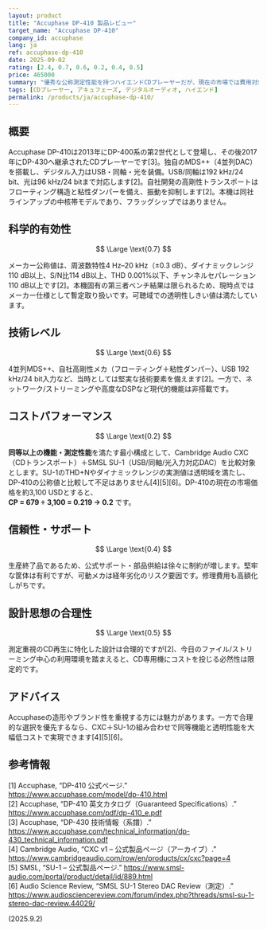 ```yaml
---
layout: product
title: "Accuphase DP-410 製品レビュー"
target_name: "Accuphase DP-410"
company_id: accuphase
lang: ja
ref: accuphase-dp-410
date: 2025-09-02
rating: [2.4, 0.7, 0.6, 0.2, 0.4, 0.5]
price: 465000
summary: "優秀な公称測定性能を持つハイエンドCDプレーヤーだが、現在の市場では費用対効果が劣る"
tags: [CDプレーヤー, アキュフェーズ, デジタルオーディオ, ハイエンド]
permalink: /products/ja/accuphase-dp-410/
---
```

## 概要

Accuphase DP-410は2013年にDP-400系の第2世代として登場し、その後2017年にDP-430へ継承されたCDプレーヤーです[3]。独自のMDS++（4並列DAC）を搭載し、デジタル入力はUSB・同軸・光を装備。USB/同軸は192 kHz/24 bit、光は96 kHz/24 bitまで対応します[2]。自社開発の高剛性トランスポートはフローティング構造と粘性ダンパーを備え、振動を抑制します[2]。本機は同社ラインアップの中核帯モデルであり、フラッグシップではありません。

## 科学的有効性

$$ \Large \text{0.7} $$

メーカー公称値は、周波数特性4 Hz–20 kHz（±0.3 dB）、ダイナミックレンジ110 dB以上、S/N比114 dB以上、THD 0.001%以下、チャンネルセパレーション110 dB以上です[2]。本機固有の第三者ベンチ結果は限られるため、現時点ではメーカー仕様として暫定取り扱いです。可聴域での透明性しきい値は満たしています。

## 技術レベル

$$ \Large \text{0.6} $$

4並列MDS++、自社高剛性メカ（フローティング＋粘性ダンパー）、USB 192 kHz/24 bit入力など、当時としては堅実な技術要素を備えます[2]。一方で、ネットワーク/ストリーミングや高度なDSPなど現代的機能は非搭載です。

## コストパフォーマンス

$$ \Large \text{0.2} $$

**同等以上の機能・測定性能**を満たす最小構成として、Cambridge Audio CXC（CDトランスポート）＋SMSL SU-1（USB/同軸/光入力対応DAC）を比較対象とします。SU-1のTHD+Nやダイナミックレンジの実測値は透明域を満たし、DP-410の公称値と比較して不足はありません[4][5][6]。DP-410の現在の市場価格を約3,100 USDとすると、  
**CP = 679 ÷ 3,100 = 0.219 → 0.2** です。

## 信頼性・サポート

$$ \Large \text{0.4} $$

生産終了品であるため、公式サポート・部品供給は徐々に制約が増します。堅牢な筐体は有利ですが、可動メカは経年劣化のリスク要因です。修理費用も高額化しがちです。

## 設計思想の合理性

$$ \Large \text{0.5} $$

測定重視のCD再生に特化した設計は合理的ですが[2]、今日のファイル/ストリーミング中心の利用環境を踏まえると、CD専用機にコストを投じる必然性は限定的です。

## アドバイス

Accuphaseの造形やブランド性を重視する方には魅力があります。一方で合理的な選択を優先するなら、CXC＋SU-1の組み合わせで同等機能と透明性能を大幅低コストで実現できます[4][5][6]。

## 参考情報

[1] Accuphase, “DP-410 公式ページ.” https://www.accuphase.com/model/dp-410.html  
[2] Accuphase, “DP-410 英文カタログ（Guaranteed Specifications）.” https://www.accuphase.com/pdf/dp-410_e.pdf  
[3] Accuphase, “DP-430 技術情報（系譜）.” https://www.accuphase.com/technical_information/dp-430_technical_information.pdf  
[4] Cambridge Audio, “CXC v1 – 公式製品ページ（アーカイブ）.” https://www.cambridgeaudio.com/row/en/products/cx/cxc?page=4  
[5] SMSL, “SU-1 – 公式製品ページ.” https://www.smsl-audio.com/portal/product/detail/id/889.html  
[6] Audio Science Review, “SMSL SU-1 Stereo DAC Review（測定）.” https://www.audiosciencereview.com/forum/index.php?threads/smsl-su-1-stereo-dac-review.44029/

(2025.9.2)

